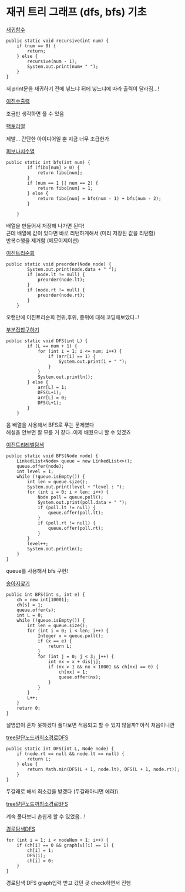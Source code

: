 # 재귀 트리 그래프 (dfs, bfs) 기초

[재귀함수](재귀함수.java)
```
public static void recursive(int num) {
    if (num == 0) {
        return;
    } else {
        recursive(num - 1);
        System.out.print(num+ " ");
    }
}
```
저 print문을 재귀하기 전에 넣느냐 뒤에 넣느냐에 따라 출력이 달라짐...!

[이진수출력](이진수출력.java)

조금만 생각하면 풀 수 있음

[팩토리얼](팩토리얼.java)

제발... 간단한 아이디어일 뿐 지금 너무 조급한가

[피보나치수열](피보나치수열.java)
```
public static int bfs(int num) {
        if (fibo[num] > 0) {
            return fibo[num];
        }
        if (num == 1 || num == 2) {
            return fibo[num] = 1;
        } else {
            return fibo[num] = bfs(num - 1) + bfs(num - 2);
        }

    }
```
배열을 만들어서 저장해 나가면 된다!\
근데 배열에 값이 있다면 바로 리턴하게해서 (미리 저장된 값을 리턴함)\
반복수행을 제거함 (메모이제이션)

[이진트리순회](이진트리순회.java)
```
public static void preorder(Node node) {
        System.out.print(node.data + " ");
        if (node.lt != null) {
            preorder(node.lt);
        }
        if (node.rt != null) {
            preorder(node.rt);
        }
    }
```
오랜만에 이진트리순회 전위,후위, 중위에 대해 코딩해보았다..!

[부분집합구하기](부분집합구하기.java)
```
public static void DFS(int L) {
        if (L == num + 1) {
            for (int i = 1; i <= num; i++) {
                if (arr[i] == 1) {
                    System.out.print(i + " ");
                }
            }
            System.out.println();
        } else {
            arr[L] = 1;
            DFS(L+1);
            arr[L] = 0;
            DFS(L+1);
        }
    }
```
음 배열을 사용해서 BFS로 푸는 문제였다 \
해설을 안보면 잘 모를 거 같다..이제 배웠으니 할 수 있겠죠

[이진트리레벨탐색](이진트리레벨탐색.java)
```
public static void BFS(Node node) {
    LinkedList<Node> queue = new LinkedList<>();
    queue.offer(node);
    int level = 1;
    while (!queue.isEmpty()) {
        int len = queue.size();
        System.out.print(level + "level : ");
        for (int i = 0; i < len; i++) {
            Node poll = queue.poll();
            System.out.print(poll.data + " ");
            if (poll.lt != null) {
                queue.offer(poll.lt);
            }
            if (poll.rt != null) {
                queue.offer(poll.rt);
            }
        }
        level++;
        System.out.println();
    }
}
```
queue를 사용해서 bfs 구현!

[송아지찾기](송아지찾기.java)
```
public int BFS(int s, int e) {
    ch = new int[10001];
    ch[s] = 1;
    queue.offer(s);
    int L = 0;
    while (!queue.isEmpty()) {
        int len = queue.size();
        for (int i = 0; i < len; i++) {
            Integer x = queue.poll();
            if (x == e) {
                return L;
            }
            for (int j = 0; j < 3; j++) {
                int nx = x + dis[j];
                if (nx > 1 && nx < 10001 && ch[nx] == 0) {
                    ch[nx] = 1;
                    queue.offer(nx);
                }
            }
        }
        L++;
    }
    return 0;
}
```
설명없이 혼자 못하겠다 풀다보면 적응되고 할 수 있지 않을까? 아직 처음이니깐

[tree말단노드까최소경로DFS](tree말단노드까최소경로DFS.java)
```
public static int DFS(int L, Node node) {
    if (node.rt == null && node.lt == null) {
        return L;
    } else {
        return Math.min(DFS(L + 1, node.lt), DFS(L + 1, node.rt));
    }
}
```
두갈래로 해서 최소값을 받겠다 (두갈래아니면 에러)\

[tree말단노드까최소경로BFS](tree말단노드까최소경로BFS.java)

계속 풀다보니 손쉽게 할 수 있었음...!

[경로탐색DFS](경로탐색DFS.java)
```
for (int i = 1; i < nodeNum + 1; i++) {
    if (ch[i] == 0 && graph[v][i] == 1) {
        ch[i] = 1;
        DFS(i);
        ch[i] = 0;
    }
}
```
경로탐색 DFS graph입력 받고 갔던 곳 check하면서 진행
